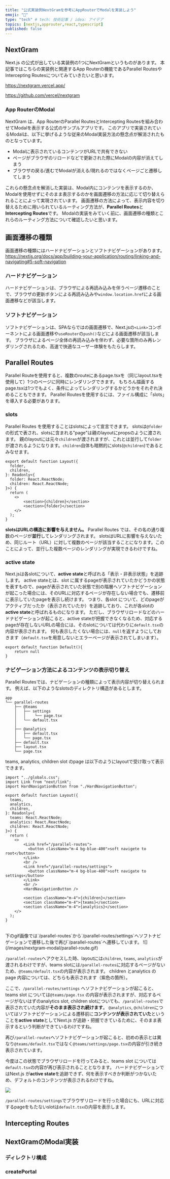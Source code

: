 ```yaml
---
title: "公式実装例NextGramを参考にAppRouterでModalを実装しよう"
emoji: "📸"
type: "tech" # tech: 技術記事 / idea: アイデア
topics: [nextjs,approuter,react,typescript]
published: false
---
```

## NextGram
Next.js の公式が出している実装例の1つにNextGramというものがあります。
本記事ではこちらの実装例と関連するApp Routerの機能であるParallel RoutesやIntercepting Routesについてみていきたいと思います。

https://nextgram.vercel.app/

https://github.com/vercel/nextgram

### App RouterのModal
NextGram は、App RouterのParallel RoutesとIntercepting Routesを組み合わせてModalを表示する公式のサンプルアプリです。
このアプリで実装されているModalは、以下に挙げるような従来のModal実装方法の懸念点が解消されたものとなっています。
- Modalに表示されているコンテンツがURLで共有できない
- ページがブラウザのリロードなどで更新された際にModalの内容が消えてしまう
- ブラウザの戻る/進むでModalが消える/現れるのではなくページごと遷移してしまう

これらの懸念点を解消した実装は、Modal内にコンテンツを表示するのか、Modalを使用せずにそのまま表示するのかを画面遷移の方法に応じて切り替えられることによって実現されています。
画面遷移の方法によって、表示内容を切り替えるために用いられているルーティング方法が、**Parallel Routes**と**Intercepting Routes**です。
Modalの実装をみていく前に、画面遷移の種類とこれらのルーティング方法について確認したいと思います。

## 画面遷移の種類
画面遷移の種類にはハードナビゲーションとソフトナビゲーションがあります。
https://nextjs.org/docs/app/building-your-application/routing/linking-and-navigating#5-soft-navigation
### ハードナビゲーション
ハードナビゲーションは、ブラウザによる再読み込みを伴うページ遷移のことで、ブラウザの更新ボタンによる再読み込みや`window.location.href`による画面遷移などが該当します。
### ソフトナビゲーション
ソフトナビゲーションは、SPAならではの画面遷移で、Next.jsの`<Link>`コンポーネントによる画面遷移や`useRouter`の`push()`などによる画面遷移が該当します。
ブラウザによるページ全体の再読み込みを伴わず、必要な箇所のみ再レンダリングされるため、高速で快適なユーザー体験をもたらします。

## Parallel Routes
Parallel Routeを使用すると、複数のrouteにあるpage.tsxを（同じlayout.tsxを使用して）1つのページに同時にレンダリングできます。
もちろん描画するpage.tsxは1つでもよく、条件によってレンダリングするかどうかをそれぞれ決めることもできます。
Parallel Routesを使用するには、ファイル構成に「slots」を導入する必要があります。

### slots
Parallel Routes を使用することはslotsによって宣言できます。
slotsは`@folder`の形式で表され、slotsに含まれる"page"は親のlayoutにpropsのように渡されます。
親のlayoutには元々`children`が渡されますが、これとは並行して`folder`が渡されるようになります。`children`自体も暗黙的にslots(`@children`)であるとみなせます。
```ts:layout.tsx
export default function Layout({
  folder,
  children,
}: Readonly<{
  folder: React.ReactNode;
  children: React.ReactNode;
}>) {
  return (
    <>
        <section>{children}</section>
        <section>{folder}</section>
    </>
  );
}

```

**slotsはURLの構造に影響を与えません。**
Parallel Routes では、その名の通り複数のページが**並行**してレンダリングされます。
slotsはURLに影響を与えないため、同じルート（URL）に対して複数のページが該当することになります。このことによって、並行した複数ページのレンダリングが実現できるわけですね。

### active state
Next.jsは各slotについて、**active state**と呼ばれる「表示・非表示状態」を追跡します。
active stateとは、slot に属するpageが表示されていたかどうかの状態を表すもので、pageが表示されていた状態で別の階層へソフトナビゲーションが起こった場合には、そのURLに対応するページが存在しない場合でも、遷移前に表示していたpageを表示し続けます。
つまり、各slot について、どのpageがアクティブだったか（表示されていたか）を追跡しており、これが各slotの**active state**と呼ばれるものになります。
ただし、ブラウザリロードなどのハードナビゲーションが起こると、active stateが把握できなくなるため、対応するpageが存在しないURLの場合には、そのslotについては代わりに`default.tsx`の内容が表示されます。
何も表示したくない場合には、`null`を返すようにしておきます（`default.tsx`を用意しないとエラーページが表示されてしまいます）。
```tsx:default.tsx
export default function Default(){
    return null
}
```

### ナビゲーション方法によるコンテンツの表示切り替え
Parallel Routesでは、ナビゲーションの種類によって表示内容が切り替えられます。
例えば、以下のようなslotsのディレクトリ構造があるとします。
```
app
└── parallel-routes
    ├── @teams
    │   ├── settings
    │   │    └── page.tsx
    │   └── default.tsx
    │ 
    ├── @analytics
    │   ├── default.tsx
    │   └── page.tsx
    ├── default.tsx
    ├── layout.tsx
    └── page.tsx
```
teams, analytics, children slot のpage は以下のようにlayoutで受け取って表示できます。
```tsx:layout.tsx
import "../globals.css";
import Link from "next/link";
import HardNavigationButton from "./HardNavigationButton";

export default function Layout({
  teams,
  analytics,
  children,
}: Readonly<{
  teams: React.ReactNode;
  analytics: React.ReactNode;
  children: React.ReactNode;
}>) {
  return (
    <>
        <Link href="/parallel-routes">
          <button className="m-4 bg-blue-400">soft navigete to root</button>
        </Link>
        <br />
        <Link href="/parallel-routes/settings">
          <button className="m-4 bg-blue-400">soft navigate to settings</button>
        </Link>
        <br />
        <HardNavigationButton />

        <section className="m-4">{children}</section>
        <section className="m-4">{teams}</section>
        <section className="m-4">{analytics}</section>
    </>
  );
}

```
<br/>
下のgif画像では`/parallel-routes`から`/parallel-routes/settings`へソフトナビゲーションで遷移した後で再び`/parallel-routes`へ遷移しています。
![](/images/nextgram-modal/parallel-route.gif)


`/parallel-routes`へアクセスした時、layoutには`children`, `teams`, `analytics`が渡されるわけですが、teams slotには`/parallel-routes`に対応するページがないため、`@teams/default.tsx`の内容が表示されます。
children とanalytics のpage 内容については、どちらも表示されます（紫色の箇所）。

ここで、`/parallel-routes/settings` へソフトナビゲーションが起こると、teams slot については`@teams/page.tsx` の内容が表示されますが、対応するページがないはずのanalytics slot, children slotについても、`/parallel-routes`で表示されていた内容が**そのまま表示され続けます**。
`@analytics`, `@children`についてはソフトナビゲーションによる遷移前に**コンテンツが表示されていた**ということを**active state**としてNext.js が追跡・把握できているために、そのまま表示するという判断ができているわけですね。

再び`/parallel-routes`へソフトナビゲーションが起こると、初めの表示とは異なり`@teams/default.tsx`ではなく`@teams/settings/page.tsx`の内容が引き続き表示されています。



今度はこの状態でブラウザリロードを行ってみると、teams slot については`default.tsx`の内容が再び表示されることとなります。
ハードナビゲーションではNext.js が**active state**を追跡できず、何を表示すべきか判断がつかないため、デフォルトのコンテンツが表示されるわけですね。

![](/images/nextgram-modal/parallel-route-2.gif)

`/parallel-routes/settings`でブラウザリロードを行った場合にも、URLに対応するpageをもたないslotは`default.tsx`の内容を表示します。

## Intercepting Routes

## NextGramのModal実装
### ディレクトリ構成
### createPortal
### <dialog>